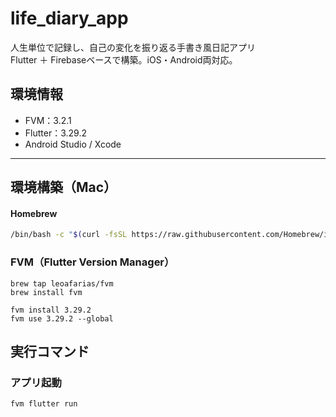 # life_diary_app

人生単位で記録し、自己の変化を振り返る手書き風日記アプリ  
Flutter ＋ Firebaseベースで構築。iOS・Android両対応。

## 環境情報

- FVM：3.2.1
- Flutter：3.29.2
- Android Studio / Xcode

---

## 環境構築（Mac）

#### Homebrew

```bash
/bin/bash -c "$(curl -fsSL https://raw.githubusercontent.com/Homebrew/install/HEAD/install.sh)"
```

### FVM（Flutter Version Manager）

```
brew tap leoafarias/fvm
brew install fvm
```

```
fvm install 3.29.2
fvm use 3.29.2 --global
```

## 実行コマンド

### アプリ起動

```
fvm flutter run
```

